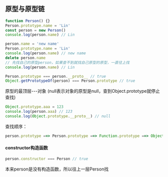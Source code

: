 ## 原型与原型链

````js
function Person() {}
Person.prototype.name = 'Lin'
const person = new Person()
console.log(person.name) // Lin

person.name = 'new name'
Person.prototype.name = 'Lin'
console.log(person.name) // new name
delete person.name
// 先找自己的原型person，如果查不到就找自己原型的原型，一直往上找
console.log(person.name) // Lin 

Person.prototype === person.__proto__ // true
Object.getPrototypeOf(person) === Person.prototype // true
````
原型的最顶层---对象 (null表示对象的原型是null，查到Object.prototype就停止查找)
````js
Object.prototype.aaa = 123
console.log(person.aaa) // 123
console.log(Object.prototype.__proto__) // null
````

查找顺序：
````js
person.prototype ==> Person.prototype ==> Function.prototype ==> Object.prototype
````
#### constructor构造函数
````js
person.constructor === Person // true
````
本来person是没有构造函数，所以往上一层Person找
